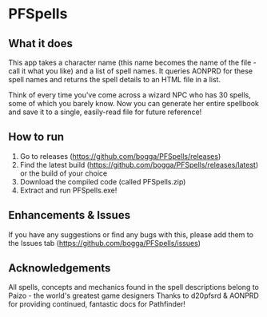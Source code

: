 # PFSpells

## What it does
This app takes a character name (this name becomes the name of the file - call it what you like) and a list of spell names. It queries AONPRD for these spell names and returns the spell details to an HTML file in a list.

Think of every time you've come across a wizard NPC who has 30 spells, some of which you barely know. Now you can generate her entire spellbook and save it to a single, easily-read file for future reference!

## How to run
1. Go to releases (https://github.com/bogga/PFSpells/releases)
2. Find the latest build (https://github.com/bogga/PFSpells/releases/latest) or the build of your choice
3. Download the compiled code (called PFSpells.zip)
4. Extract and run PFSpells.exe!

## Enhancements & Issues
If you have any suggestions or find any bugs with this, please add them to the Issues tab (https://github.com/bogga/PFSpells/issues)

## Acknowledgements
All spells, concepts and mechanics found in the spell descriptions belong to Paizo - the world's greatest game designers
Thanks to d20pfsrd & AONPRD for providing continued, fantastic docs for Pathfinder!
